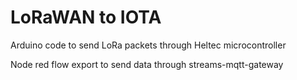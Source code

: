 # LoRaWAN to IOTA

Arduino code to send LoRa packets through Heltec microcontroller

Node red flow export to send data through streams-mqtt-gateway
